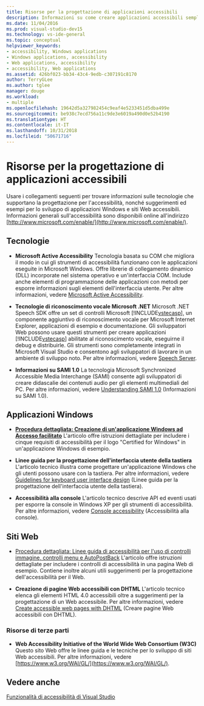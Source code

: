 ```yaml
---
title: Risorse per la progettazione di applicazioni accessibili
description: Informazioni su come creare applicazioni accessibili semplici da usare da parte di persone affette da disabilità.
ms.date: 11/04/2016
ms.prod: visual-studio-dev15
ms.technology: vs-ide-general
ms.topic: conceptual
helpviewer_keywords:
- accessibility, Windows applications
- Windows applications, accessibility
- Web applications, accessibility
- accessibility, Web applications
ms.assetid: 426bf023-bb34-43c4-9edb-c307191c8170
author: TerryGLee
ms.author: tglee
manager: douge
ms.workload:
- multiple
ms.openlocfilehash: 19642d5a327982454c9eaf4e5233451d5dba499e
ms.sourcegitcommit: be938c7ecd756a11c9de3e6019a490d0e52b4190
ms.translationtype: HT
ms.contentlocale: it-IT
ms.lasthandoff: 10/31/2018
ms.locfileid: "50671716"
---
```

# <a name="resources-for-designing-accessible-applications"></a>Risorse per la progettazione di applicazioni accessibili

Usare i collegamenti seguenti per trovare informazioni sulle tecnologie che supportano la progettazione per l'accessibilità, nonché suggerimenti ed esempi per lo sviluppo di applicazioni Windows e siti Web accessibili. Informazioni generali sull'accessibilità sono disponibili online all'indirizzo [http://www.microsoft.com/enable/](http://www.microsoft.com/enable/).

## <a name="technologies"></a>Tecnologie

* **Microsoft Active Accessibility** Tecnologia basata su COM che migliora il modo in cui gli strumenti di accessibilità funzionano con le applicazioni eseguite in Microsoft Windows. Offre librerie di collegamento dinamico (DLL) incorporate nel sistema operativo e un'interfaccia COM. Include anche elementi di programmazione delle applicazioni con metodi per esporre informazioni sugli elementi dell'interfaccia utente. Per altre informazioni, vedere [Microsoft Active Accessibility](/windows/desktop/WinAuto/microsoft-active-accessibility).

* **Tecnologie di riconoscimento vocale Microsoft .NET** Microsoft .NET Speech SDK offre un set di controlli Microsoft [!INCLUDE[vstecasp](../../code-quality/includes/vstecasp_md.md)], un componente aggiuntivo di riconoscimento vocale per Microsoft Internet Explorer, applicazioni di esempio e documentazione. Gli sviluppatori Web possono usare questi strumenti per creare applicazioni [!INCLUDE[vstecasp](../../code-quality/includes/vstecasp_md.md)] abilitate al riconoscimento vocale, eseguirne il debug e distribuirle. Gli strumenti sono completamente integrati in Microsoft Visual Studio e consentono agli sviluppatori di lavorare in un ambiente di sviluppo noto. Per altre informazioni, vedere [Speech Server](/previous-versions/office/developer/speech-technologies/ms950383\(v\=msdn.10\)).

* **Informazioni su SAMI 1.0** La tecnologia Microsoft Synchronized Accessible Media Interchange (SAMI) consente agli sviluppatori di creare didascalie dei contenuti audio per gli elementi multimediali del PC. Per altre informazioni, vedere [Understanding SAMI 1.0](/previous-versions/windows/desktop/dnacc/understanding-sami-1.0) (Informazioni su SAMI 1.0).

## <a name="windows-applications"></a>Applicazioni Windows

* **[Procedura dettagliata: Creazione di un'applicazione Windows ad Accesso facilitato](/dotnet/framework/winforms/advanced/walkthrough-creating-an-accessible-windows-based-application)** L'articolo offre istruzioni dettagliate per includere i cinque requisiti di accessibilità per il logo "Certified for Windows" in un'applicazione Windows di esempio.

* **Linee guida per la progettazione dell'interfaccia utente della tastiera** L'articolo tecnico illustra come progettare un'applicazione Windows che gli utenti possono usare con la tastiera. Per altre informazioni, vedere [Guidelines for keyboard user interface design](/previous-versions/windows/desktop/dnacc/guidelines-for-keyboard-user-interface-design) (Linee guida per la progettazione dell'interfaccia utente della tastiera).

* **Accessibilità alla console** L'articolo tecnico descrive API ed eventi usati per esporre la console in Windows XP per gli strumenti di accessibilità. Per altre informazioni, vedere [Console accessibility](/previous-versions/windows/desktop/dnacc/console-accessibility) (Accessibilità alla console).

## <a name="websites"></a>Siti Web

-   [Procedura dettagliata: Linee guida di accessibilità per l'uso di controlli immagine, controlli menu e AutoPostBack](https://msdn.microsoft.com/Library/ff7b5021-48b3-46bf-921f-9fe1e0e32202) L'articolo offre istruzioni dettagliate per includere i controlli di accessibilità in una pagina Web di esempio. Contiene inoltre alcuni utili suggerimenti per la progettazione dell'accessibilità per il Web.

-   **Creazione di pagine Web accessibili con DHTML** L'articolo tecnico elenca gli elementi HTML 4.0 accessibili oltre a suggerimenti per la progettazione di un Web accessibile. Per altre informazioni, vedere [Create accessible web pages with DHTML](https://msdn.microsoft.com/library/ms528445.aspx) (Creare pagine Web accessibili con DHTML).

### <a name="third-party-resources"></a>Risorse di terze parti

-   **Web Accessibility Initiative of the World Wide Web Consortium (W3C)** Questo sito Web offre le linee guida e le tecniche per lo sviluppo di siti Web accessibili. Per altre informazioni, vedere [https://www.w3.org/WAI/GL/](https://www.w3.org/WAI/GL/).

## <a name="see-also"></a>Vedere anche

[Funzionalità di accessibilità di Visual Studio](../../ide/reference/accessibility-features-of-visual-studio.md)
